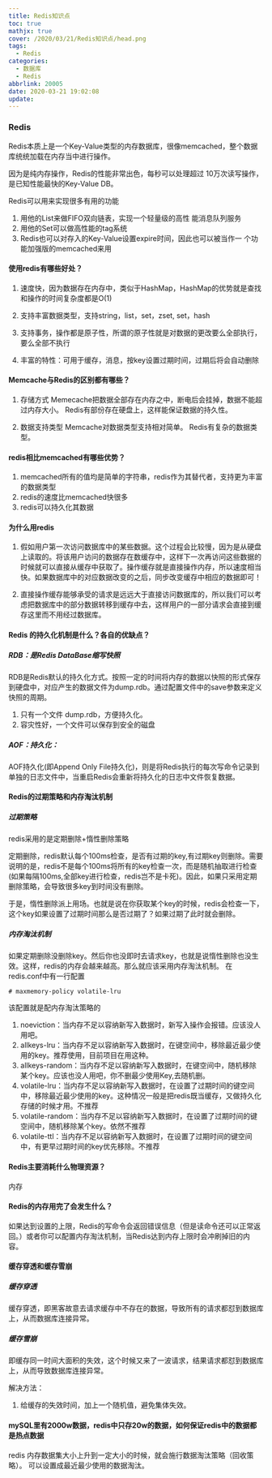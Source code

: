 ```yaml
---
title: Redis知识点
toc: true
mathjx: true
cover: /2020/03/21/Redis知识点/head.png
tags:
  - Redis
categories:
  - 数据库
  - Redis
abbrlink: 20005
date: 2020-03-21 19:02:08
update:
---
```


### Redis
Redis本质上是一个Key-Value类型的内存数据库，很像memcached，整个数据库统统加载在内存当中进行操作。

因为是纯内存操作，Redis的性能非常出色，每秒可以处理超过 10万次读写操作，是已知性能最快的Key-Value DB。

Redis可以用来实现很多有用的功能
1. 用他的List来做FIFO双向链表，实现一个轻量级的高性 能消息队列服务
2. 用他的Set可以做高性能的tag系统
3. Redis也可以对存入的Key-Value设置expire时间，因此也可以被当作一 个功能加强版的memcached来用

#### 使用redis有哪些好处？
1. 速度快，因为数据存在内存中，类似于HashMap，HashMap的优势就是查找和操作的时间复杂度都是O(1)

2. 支持丰富数据类型，支持string，list，set，zset, set，hash

3. 支持事务，操作都是原子性，所谓的原子性就是对数据的更改要么全部执行，要么全部不执行

4. 丰富的特性：可用于缓存，消息，按key设置过期时间，过期后将会自动删除

#### Memcache与Redis的区别都有哪些？
1. 存储方式 Memecache把数据全部存在内存之中，断电后会挂掉，数据不能超过内存大小。 Redis有部份存在硬盘上，这样能保证数据的持久性。

2. 数据支持类型 Memcache对数据类型支持相对简单。 Redis有复杂的数据类型。

#### redis相比memcached有哪些优势？
1. memcached所有的值均是简单的字符串，redis作为其替代者，支持更为丰富的数据类型
2. redis的速度比memcached快很多
3. redis可以持久化其数据

#### 为什么用redis
1. 假如用户第一次访问数据库中的某些数据。这个过程会比较慢，因为是从硬盘上读取的。将该用户访问的数据存在数缓存中，这样下一次再访问这些数据的时候就可以直接从缓存中获取了。操作缓存就是直接操作内存，所以速度相当快。如果数据库中的对应数据改变的之后，同步改变缓存中相应的数据即可！

2. 直接操作缓存能够承受的请求是远远大于直接访问数据库的，所以我们可以考虑把数据库中的部分数据转移到缓存中去，这样用户的一部分请求会直接到缓存这里而不用经过数据库。

#### Redis 的持久化机制是什么？各自的优缺点？
##### RDB：是Redis DataBase缩写快照
RDB是Redis默认的持久化方式。按照一定的时间将内存的数据以快照的形式保存到硬盘中，对应产生的数据文件为dump.rdb。通过配置文件中的save参数来定义快照的周期。

1. 只有一个文件 dump.rdb，方便持久化。
2. 容灾性好，一个文件可以保存到安全的磁盘

##### AOF：持久化：
AOF持久化(即Append Only File持久化)，则是将Redis执行的每次写命令记录到单独的日志文件中，当重启Redis会重新将持久化的日志中文件恢复数据。

#### Redis的过期策略和内存淘汰机制
##### 过期策略
redis采用的是定期删除+惰性删除策略

定期删除，redis默认每个100ms检查，是否有过期的key,有过期key则删除。需要说明的是，redis不是每个100ms将所有的key检查一次，而是随机抽取进行检查(如果每隔100ms,全部key进行检查，redis岂不是卡死)。因此，如果只采用定期删除策略，会导致很多key到时间没有删除。

于是，惰性删除派上用场。也就是说在你获取某个key的时候，redis会检查一下，这个key如果设置了过期时间那么是否过期了？如果过期了此时就会删除。

##### 内存淘汰机制
如果定期删除没删除key。然后你也没即时去请求key，也就是说惰性删除也没生效。这样，redis的内存会越来越高。那么就应该采用内存淘汰机制。
在redis.conf中有一行配置
~~~
# maxmemory-policy volatile-lru
~~~
该配置就是配内存淘汰策略的

1. noeviction：当内存不足以容纳新写入数据时，新写入操作会报错。应该没人用吧。
2. allkeys-lru：当内存不足以容纳新写入数据时，在键空间中，移除最近最少使用的key。推荐使用，目前项目在用这种。
3. allkeys-random：当内存不足以容纳新写入数据时，在键空间中，随机移除某个key。应该也没人用吧，你不删最少使用Key,去随机删。
4. volatile-lru：当内存不足以容纳新写入数据时，在设置了过期时间的键空间中，移除最近最少使用的key。这种情况一般是把redis既当缓存，又做持久化存储的时候才用。不推荐
5. volatile-random：当内存不足以容纳新写入数据时，在设置了过期时间的键空间中，随机移除某个key。依然不推荐
6. volatile-ttl：当内存不足以容纳新写入数据时，在设置了过期时间的键空间中，有更早过期时间的key优先移除。不推荐

#### Redis主要消耗什么物理资源？
内存

#### Redis的内存用完了会发生什么？
如果达到设置的上限，Redis的写命令会返回错误信息（但是读命令还可以正常返回。）或者你可以配置内存淘汰机制，当Redis达到内存上限时会冲刷掉旧的内容。

#### 缓存穿透和缓存雪崩
##### 缓存穿透
缓存穿透，即黑客故意去请求缓存中不存在的数据，导致所有的请求都怼到数据库上，从而数据库连接异常。

##### 缓存雪崩
即缓存同一时间大面积的失效，这个时候又来了一波请求，结果请求都怼到数据库上，从而导致数据库连接异常。

解决方法：
1. 给缓存的失效时间，加上一个随机值，避免集体失效。


#### mySQL里有2000w数据，redis中只存20w的数据，如何保证redis中的数据都是热点数据
redis 内存数据集大小上升到一定大小的时候，就会施行数据淘汰策略（回收策略）。
可以设置成最近最少使用的数据淘汰。
